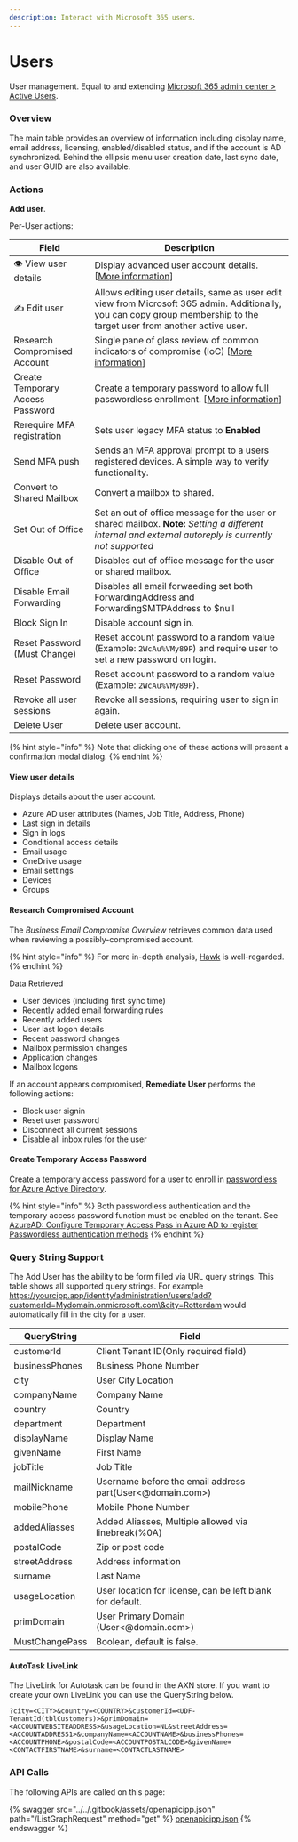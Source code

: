 ```yaml
---
description: Interact with Microsoft 365 users.
---
```


# Users

User management. Equal to and extending [Microsoft 365 admin center > Active Users](https://admin.microsoft.com/Adminportal/Home#/users).

### Overview

The main table provides an overview of information including display name, email address, licensing, enabled/disabled status, and if the account is AD synchronized. Behind the ellipsis menu user creation date, last sync date, and user GUID are also available.

### Actions

**Add user**.

Per-User actions:

| Field                            | Description                                                                                                                                                            |
| -------------------------------- | ---------------------------------------------------------------------------------------------------------------------------------------------------------------------- |
| 👁 View user details             | Display advanced user account details. \[[More information](users.md#view-user-details)]                                                                               |
| ✍️ Edit user                     | Allows editing user details, same as user edit view from Microsoft 365 admin. Additionally, you can copy group membership to the target user from another active user. |
| Research Compromised Account     | Single pane of glass review of common indicators of compromise (IoC) \[[More information](users.md#research-compromised-account)]                                      |
| Create Temporary Access Password | Create a temporary password to allow full passwordless enrollment. \[[More information](users.md#create-temporary-access-password)]                                    |
| Rerequire MFA registration       | Sets user legacy MFA status to **Enabled**                                                                                                                             |
| Send MFA push                    | Sends an MFA approval prompt to a users registered devices. A simple way to verify functionality.                                                                      |
| Convert to Shared Mailbox        | Convert a mailbox to shared.                                                                                                                                           |
| Set Out of Office                | Set an out of office message for the user or shared mailbox. **Note:** _Setting a different internal and external autoreply is currently not supported_                |
| Disable Out of Office            | Disables out of office message for the user or shared mailbox.                                                                                                         |
| Disable Email Forwarding         | Disables all email forwaeding set both ForwardingAddress and ForwardingSMTPAddress to $null                                                                            |
| Block Sign In                    | Disable account sign in.                                                                                                                                               |
| Reset Password (Must Change)     | Reset account password to a random value (Example: `2WcAu%VMy89P`) and require user to set a new password on login.                                                    |
| Reset Password                   | Reset account password to a random value (Example: `2WcAu%VMy89P`).                                                                                                    |
| Revoke all user sessions         | Revoke all sessions, requiring user to sign in again.                                                                                                                  |
| Delete User                      | Delete user account.                                                                                                                                                   |

{% hint style="info" %}
Note that clicking one of these actions will present a confirmation modal dialog.
{% endhint %}

#### View user details

Displays details about the user account.

* Azure AD user attributes (Names, Job Title, Address, Phone)
* Last sign in details
* Sign in logs
* Conditional access details
* Email usage
* OneDrive usage
* Email settings
* Devices
* Groups

#### Research Compromised Account

The _Business Email Compromise Overview_ retrieves common data used when reviewing a possibly-compromised account.

{% hint style="info" %}
For more in-depth analysis, [Hawk](https://cloudforensicator.com/) is well-regarded.
{% endhint %}

Data Retrieved

* User devices (including first sync time)
* Recently added email forwarding rules
* Recently added users
* User last logon details
* Recent password changes
* Mailbox permission changes
* Application changes
* Mailbox logons

If an account appears compromised, **Remediate User** performs the following actions:

* Block user signin
* Reset user password
* Disconnect all current sessions
* Disable all inbox rules for the user

#### Create Temporary Access Password

Create a temporary access password for a user to enroll in [passwordless for Azure Active Directory](https://docs.microsoft.com/en-us/azure/active-directory/authentication/concept-authentication-passwordless).

{% hint style="info" %}
Both passwordless authentication and the temporary access password function must be enabled on the tenant. See [AzureAD: Configure Temporary Access Pass in Azure AD to register Passwordless authentication methods](https://docs.microsoft.com/en-us/azure/active-directory/authentication/howto-authentication-temporary-access-pass)
{% endhint %}

### Query String Support

The Add User has the ability to be form filled via URL query strings. This table shows all supported query strings. For example https://yourcipp.app/identity/administration/users/add?customerId=Mydomain.onmicrosoft.com\&city=Rotterdam would automatically fill in the city for a user.

| QueryString    | Field                                                     |
| -------------- | --------------------------------------------------------- |
| customerId     | Client Tenant ID(Only required field)                     |
| businessPhones | Business Phone Number                                     |
| city           | User City Location                                        |
| companyName    | Company Name                                              |
| country        | Country                                                   |
| department     | Department                                                |
| displayName    | Display Name                                              |
| givenName      | First Name                                                |
| jobTitle       | Job Title                                                 |
| mailNickname   | Username before the email address part(User<@domain.com>) |
| mobilePhone    | Mobile Phone Number                                       |
| addedAliasses  | Added Aliasses, Multiple allowed via linebreak(%0A)       |
| postalCode     | Zip or post code                                          |
| streetAddress  | Address information                                       |
| surname        | Last Name                                                 |
| usageLocation  | User location for license, can be left blank for default. |
| primDomain     | User Primary Domain (User<@domain.com>)                   |
| MustChangePass | Boolean, default is false.                                |

#### AutoTask LiveLink

The LiveLink for Autotask can be found in the AXN store. If you want to create your own LiveLink you can use the QueryString below.

```
?city=<CITY>&country=<COUNTRY>&customerId=<UDF-TenantId(tblCustomers)>&primDomain=<ACCOUNTWEBSITEADDRESS>&usageLocation=NL&streetAddress=<ACCOUNTADDRESS1>&companyName=<ACCOUNTNAME>&businessPhones=<ACCOUNTPHONE>&postalCode=<ACCOUNTPOSTALCODE>&givenName=<CONTACTFIRSTNAME>&surname=<CONTACTLASTNAME>
```

### API Calls

The following APIs are called on this page:



{% swagger src="../../.gitbook/assets/openapicipp.json" path="/ListGraphRequest" method="get" %}
[openapicipp.json](../../.gitbook/assets/openapicipp.json)
{% endswagger %}
